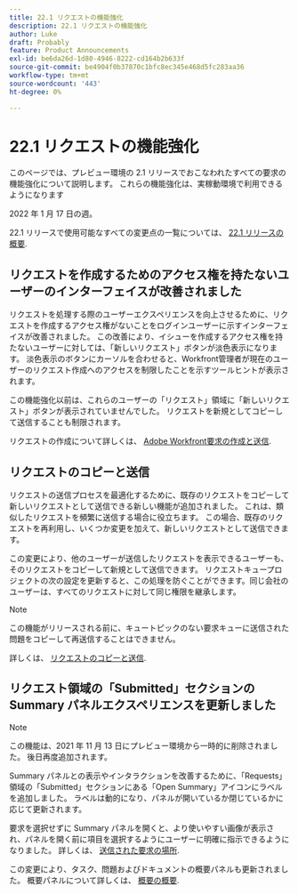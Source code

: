 ```yaml
---
title: 22.1 リクエストの機能強化
description: 22.1 リクエストの機能強化
author: Luke
draft: Probably
feature: Product Announcements
exl-id: be6da26d-1d80-4946-8222-cd164b2b633f
source-git-commit: be4904f0b37870c1bfc8ec345e468d5fc283aa36
workflow-type: tm+mt
source-wordcount: '443'
ht-degree: 0%

---
```


# 22.1 リクエストの機能強化

このページでは、プレビュー環境の 2.1 リリースでおこなわれたすべての要求の機能強化について説明します。 これらの機能強化は、実稼動環境で利用できるようになります

<!--
<MadCap:conditionalText data-mc-conditions="QuicksilverOrClassic.Draft mode">
in January 2022
</MadCap:conditionalText>
-->

2022 年 1 月 17 日の週。

22.1 リリースで使用可能なすべての変更点の一覧については、 [22.1 リリースの概要](../../../product-announcements/product-releases/22.1-release-activity/22-1-release-overview.md).

## リクエストを作成するためのアクセス権を持たないユーザーのインターフェイスが改善されました

リクエストを処理する際のユーザーエクスペリエンスを向上させるために、リクエストを作成するアクセス権がないことをログインユーザーに示すインターフェイスが改善されました。 この改善により、イシューを作成するアクセス権を持たないユーザーに対しては、「新しいリクエスト」ボタンが淡色表示になります。 淡色表示のボタンにカーソルを合わせると、Workfront管理者が現在のユーザーのリクエスト作成へのアクセスを制限したことを示すツールヒントが表示されます。

この機能強化以前は、これらのユーザーの「リクエスト」領域に「新しいリクエスト」ボタンが表示されていませんでした。 リクエストを新規としてコピーして送信することも制限されます。

リクエストの作成について詳しくは、 [Adobe Workfront要求の作成と送信](../../../manage-work/requests/create-requests/create-submit-requests.md).

## リクエストのコピーと送信

リクエストの送信プロセスを最適化するために、既存のリクエストをコピーして新しいリクエストとして送信できる新しい機能が追加されました。 これは、類似したリクエストを頻繁に送信する場合に役立ちます。 この場合、既存のリクエストを再利用し、いくつか変更を加えて、新しいリクエストとして送信できます。

この変更により、他のユーザーが送信したリクエストを表示できるユーザーも、そのリクエストをコピーして新規として送信できます。 リクエストキュープロジェクトの次の設定を更新すると、この処理を防ぐことができます。同じ会社のユーザーは、すべてのリクエストに対して同じ権限を継承します。

>[!NOTE]
>
>この機能がリリースされる前に、キュートピックのない要求キューに送信された問題をコピーして再送信することはできません。

詳しくは、 [リクエストのコピーと送信](../../../manage-work/requests/create-requests/copy-and-submit-requests.md).

## リクエスト領域の「Submitted」セクションの Summary パネルエクスペリエンスを更新しました

>[!NOTE]
>
>この機能は、2021 年 11 月 13 日にプレビュー環境から一時的に削除されました。 後日再度追加されます。

Summary パネルとの表示やインタラクションを改善するために、「Requests」領域の「Submitted」セクションにある「Open Summary」アイコンにラベルを追加しました。 ラベルは動的になり、パネルが開いているか閉じているかに応じて更新されます。

要求を選択せずに Summary パネルを開くと、より使いやすい画像が表示され、パネルを開く前に項目を選択するようにユーザーに明確に指示できるようになりました。 詳しくは、 [送信された要求の場所](../../../manage-work/requests/create-requests/locate-submitted-requests.md).

この変更により、タスク、問題およびドキュメントの概要パネルも更新されました。 概要パネルについて詳しくは、 [概要の概要](../../../workfront-basics/the-new-workfront-experience/summary-overview.md).
